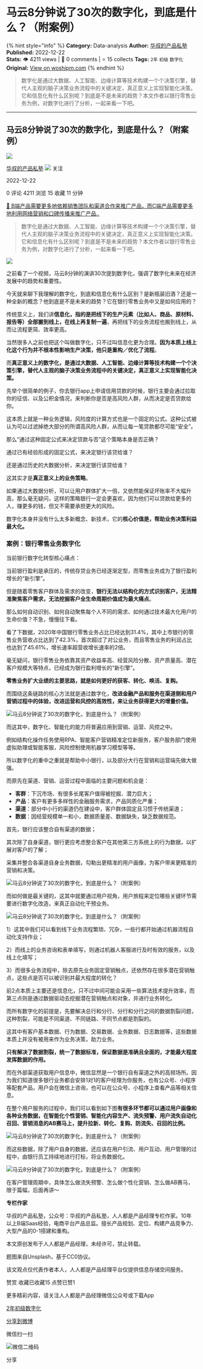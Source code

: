 # 马云8分钟说了30次的数字化，到底是什么？（附案例）
{% hint style="info" %}
**Category:** Data-analysis
**Author:** [华叔的产品私塾](https://www.woshipm.com/u/1465087)
**Published:** 2022-12-22  
**Stats:** 👁️ 4211 views | 💬 0 comments | ⭐ 15 collects
**Tags:** `2年` `初级` `数字化`
**Original:** [View on woshipm.com](https://www.woshipm.com/data-analysis/5712455.html)
{% endhint %}
> 数字化是通过大数据、人工智能、边缘计算等技术构建一个个决策引擎，替代人主观的脑子决策业务流程中的关键决定，真正意义上实现智能化决策。它和信息化有什么区别呢？到底是不是未来的趋势？本文作者以银行零售业务为例，对数字化进行了分析，一起来看一下吧。

---

## 马云8分钟说了30次的数字化，到底是什么？（附案例）

[![](https://image.woshipm.com/wp-files/2022/10/CIKDgLssu6a6asTYR6Bc.jpeg!/both/72x72)](https://www.woshipm.com/u/1465087)

[华叔的产品私塾](https://www.woshipm.com/u/1465087) ![](https://static.woshipm.com/tag/1121_1@2x.png) 关注

2022-12-22

0 评论 4211 浏览 15 收藏 11 分钟

[🔗 B端产品需要更多地依赖销售团队和渠道合作来推广产品，而C端产品需要更多地利用网络营销和口碑传播来推广产品..](https://ke.qidianla.com/courses/bcpm)

> 数字化是通过大数据、人工智能、边缘计算等技术构建一个个决策引擎，替代人主观的脑子决策业务流程中的关键决定，真正意义上实现智能化决策。它和信息化有什么区别呢？到底是不是未来的趋势？本文作者以银行零售业务为例，对数字化进行了分析，一起来看一下吧。

![](https://image.woshipm.com/wp-files/2022/12/4JGItclUNCSz4dGxG09h.png)

之前看了一个视频，马云8分钟的演讲30次提到数字化，强调了数字化未来在经济发展中的趋势和重要性。

今天就来聊下我理解的数字化，到底和信息化有什么区别？是新瓶装旧酒？还是一种全新的概念？他到底是不是未来的趋势？它在银行零售业务中又是如何应用的？

传统意义上，我们讲**信息化，指的是把线下的生产元素（比如人、商品、原材料、报告等）全部搬到线上，在线上再复制一遍**，再把线下的业务流程也搬到线上，从而让流程更简、效率更高。

当然很多人之前也把这个叫做数字化，只不过叫信息化更为合理。**因为本质上线上化这个行为并不根本性影响生产决策，他只是重构／优化了流程**。

而**真正意义上的数字化，是通过大数据、人工智能、边缘计算等技术构建一个个决策引擎，替代人主观的脑子决策业务流程中的关键决定，真正意义上实现智能化决策。**

先举个很简单的例子，你去银行app上申请信用贷款的时候，银行主要会通过拉取你的征信、以及公积金情况，来判断你是否是高风险人群，从而决定是否贷款给你。

这本质上就是一种业务逻辑，风险度的计算方式也是一个固定的公式。这种公式被认为可以过滤掉绝大部分的所谓高风险人群，从而让每一笔贷款都尽可能“安全”。

那么“通过这种固定公式来决定贷款与否”这个策略本身是否正确？

通过已有经验形成的固定公式，来决定银行该贷给谁？

还是通过历史的大数据分析，来决定银行该贷给谁？

这其实才是**真正意义上的业务策略**。

如果通过大数据分析，可以让用户群体扩大一倍，又依然能保证坏账率不大幅升高，那么毫无疑问，这样的策略银行一定会更喜欢，因为他们可以贷款给更多的人，赚更多的钱，但又不需要承担更大的风险。

数字化本身并没有什么太多新概念、新技术，它的**核心价值是，帮助业务决策利益最大化。**

### 案例：银行零售业务数字化

当前银行数字化转型核心痛点：

当前银行盈利是承压的，传统存贷业务已经逐渐定型，而零售业务成为了银行盈利增长的“新引擎”。

但是随着零售客户群体及需求的改变，**银行无法以结构化的方式识别客户，无法精准聚焦客户需求，无法挖掘客户全生命周期价值成为最大痛点**。

那么如何自动识别、如何自动聚焦每个人不同的需求、如何通过技术最大化用户的生命价值？不急，慢慢往下看。

看了下数据，2020年中国银行零售业务占比已经达到31.4%，其中上市银行的零售业务营收占比达到了42.3%，首次超过了对公业务，而且零售业务的利润占比也达到了45.61%，增长速率超营收增长速率的2倍。

毫无疑问，银行零售业务依靠其资产收益率高、经营风险分散、资产质量高、潜在客户规模大等特点，已经成为银行盈利增长的“新引擎”。

**零售业务扩大业绩的主要思路，就是如何更好的获客、转化、唤活、复购。**

而围绕这条链路的核心方法就是通过数字化，**改进金融产品和服务在渠道侧和用户营销过程中的体验，改进运营和风控的高效性，来让业务获得更大的增量价值。**

![马云8分钟说了30次的数字化，到底是什么？（附案例）](https://image.woshipm.com/wp-files/2022/12/XykXl3rik3z4daNlKXTy.png)

而这其中，数字化、智能化的能力将普遍应用到营销、运营、风控之中。

例如结构化操作任务使用RPA、智能客户营销精准定位新服务，客户服务部门使用虚拟助理或智能客服，风险控制使用机器学习模型等等。

所以数字化的重中之重就是帮助中小银行，以及部分大行在营销和运营端先做大做强。

而原先在渠道、营销、运营过程中面临的主要问题和机会是：

*   **客群**：下沉市场、有很多长尾客户值得被挖掘、潜力巨大；
*   **产品**：客户有更多多样性的金融服务需求，产品同质化严重；
*   **渠道**：部分中小行的渠道仍在建设中，客户群体固定且习惯于传统渠道；
*   **数据**：因经营规模单一和小，数据质量差、数据缺失，缺乏数据规范。

首先，银行应该整合自有渠道的数据；

其次除了自身渠道，银行更应考虑整合客户在其他第三方系统上的行为数据，以扩展对客户的了解；

采集并整合各渠道自身业务数据，勾勒出更精准的用户画像，为客户带来更精准的营销和决策。

![马云8分钟说了30次的数字化，到底是什么？（附案例）](https://image.woshipm.com/wp-files/2022/12/aRzUvvDjImm8mrJLw7l2.png)

而如何做是最关键的，这其中就要通过用户视角，用户旅程来定位哪些关键环节需要进行数字化改造，来真正自动化干预业务。

![马云8分钟说了30次的数字化，到底是什么？（附案例）](https://image.woshipm.com/wp-files/2022/12/8LrT8xcw9z3Km6FbVyq9.png)

1）这其中我们可以看到线下业务流程繁琐、冗杂，一些行都开始通过机器流程自动化支持作业；

2）而线上的业务咨询和表单填写，则通过机器人客服进行及时有效的服务，以及线上化填写；

3）而很多业务流程中，除去原先业务固定营销触点，还依然存在很多潜在营销触点，这些点是否可以被识别并最大程度的转化？

前2点本质上主要还是信息化，只不过中间可能会采用一些算法技术提升效率，而第三点则是通过数据驱动去挖掘潜在营销触点和对象，并进行业务转化。

而所有数字化的前提是，先要解决总行和分行、分行和分行之间的数据割裂问题，这种割裂，可能是不同渠道、不同链路、不同节点都是割裂的。

这其中有客户基本数据、行为数据、交易数据、业务数据、日志数据等，这些数据本质上并没有被用来作为业务决策，助力业务。

**只有解决了数据割裂，统一了数据标准，保证数据是准确且全面的，才能最大程度发挥数据的作用。**

而在外部渠道获取用户信息中，微信显然是一个银行自有渠道之外的高频场所。因为我们知道很多银行业务都会安排1对1的客户经理为你服务，也有公众号、小程序等配套产品，用户会在微信上咨询，也可以在公众号、小程序上查看产品等相关信息。

在整个用户服务的过程中，我们可以看到如下图**有很多环节都可以通过用户画像和各种业务数据，在智能化个性营销、智能化内容生产、流失预警、用户流失自动化召回、营销消息的AB赛马上，提升拉新、转化、复购、防流失、召回的比例。**

![马云8分钟说了30次的数字化，到底是什么？（附案例）](https://image.woshipm.com/wp-files/2022/12/AijJlUAtoRh9R4MhkxrZ.png)

而这些数据，除了用户自身的数据，还应该在用户引流、用户互动、用户管理的过程中，由银行员工持续地进行打标，将业务数据化。

![马云8分钟说了30次的数字化，到底是什么？（附案例）](https://image.woshipm.com/wp-files/2022/12/1hfjPdDXAe7sOkfqXy1B.png)

在客户管理周期中，具体怎么做流失预警、怎么做个性化营销、怎么做AB赛马，限于篇幅，后面再讲～

**专栏作家**

华叔的产品私塾，公众号：华叔的产品私塾，人人都是产品经理专栏作家。10年以上B端Saas经验，电商平台产品总监。擅长产品规划、定位、构建产品竞争力、大型产品的0-1搭建和重构。

本文原创发布于人人都是产品经理，未经许可，禁止转载。

题图来自Unsplash，基于CC0协议。

该文观点仅代表作者本人，人人都是产品经理平台仅提供信息存储空间服务。

赞赏 收藏已收藏15 点赞已赞1

更多精彩内容，请关注人人都是产品经理微信公众号或下载App

[2年](https://www.woshipm.com/tag/2%e5%b9%b4)[初级](https://www.woshipm.com/tag/%e5%88%9d%e7%ba%a7)[数字化](https://www.woshipm.com/tag/%e6%95%b0%e5%ad%97%e5%8c%96)

[分享到微博](https://service.weibo.com/share/share.php?appkey=2775287854&title=马云8分钟说了30次的数字化，到底是什么？（附案例）&url=https://www.woshipm.com/data-analysis/5712455.html&pic=https://image.woshipm.com/wp-files/2022/12/4JGItclUNCSz4dGxG09h.png)

微信扫一扫

![微信二维码](https://api.pwmqr.com/qrcode/create/?url=https://www.woshipm.com/data-analysis/5712455.html)

分享